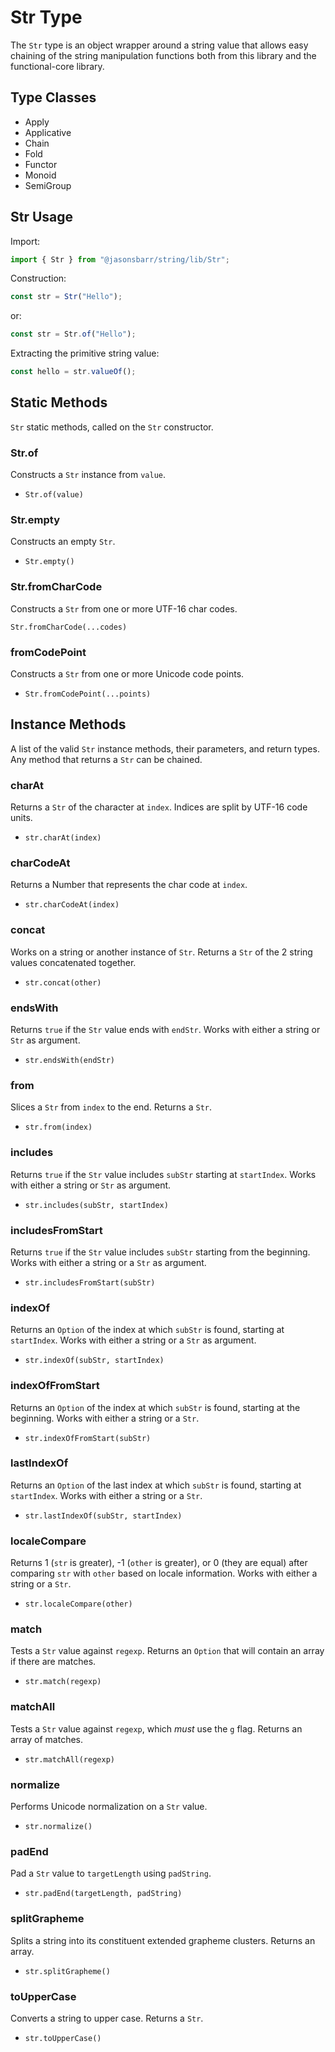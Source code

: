 # Str Type

The `Str` type is an object wrapper around a string value that allows easy chaining of the string manipulation functions both from this library and the functional-core library.

## Type Classes

- Apply
- Applicative
- Chain
- Fold
- Functor
- Monoid
- SemiGroup

## Str Usage

Import:

```js
import { Str } from "@jasonsbarr/string/lib/Str";
```

Construction:

```js
const str = Str("Hello");
```

or:

```js
const str = Str.of("Hello");
```

Extracting the primitive string value:

```js
const hello = str.valueOf();
```

## Static Methods

`Str` static methods, called on the `Str` constructor.

### Str.of

Constructs a `Str` instance from `value`.

- `Str.of(value)`

### Str.empty

Constructs an empty `Str`.

- `Str.empty()`

### Str.fromCharCode

Constructs a `Str` from one or more UTF-16 char codes.

`Str.fromCharCode(...codes)`

### fromCodePoint

Constructs a `Str` from one or more Unicode code points.

- `Str.fromCodePoint(...points)`

## Instance Methods

A list of the valid `Str` instance methods, their parameters, and return types. Any method that returns a `Str` can be chained.

### charAt

Returns a `Str` of the character at `index`. Indices are split by UTF-16 code units.

- `str.charAt(index)`

### charCodeAt

Returns a Number that represents the char code at `index`.

- `str.charCodeAt(index)`

### concat

Works on a string or another instance of `Str`. Returns a `Str` of the 2 string values concatenated together.

- `str.concat(other)`

### endsWith

Returns `true` if the `Str` value ends with `endStr`. Works with either a string or `Str` as argument.

- `str.endsWith(endStr)`

### from

Slices a `Str` from `index` to the end. Returns a `Str`.

- `str.from(index)`

### includes

Returns `true` if the `Str` value includes `subStr` starting at `startIndex`. Works with either a string or `Str` as argument.

- `str.includes(subStr, startIndex)`

### includesFromStart

Returns `true` if the `Str` value includes `subStr` starting from the beginning. Works with either a string or a `Str` as argument.

- `str.includesFromStart(subStr)`

### indexOf

Returns an `Option` of the index at which `subStr` is found, starting at `startIndex`. Works with either a string or a `Str` as argument.

- `str.indexOf(subStr, startIndex)`

### indexOfFromStart

Returns an `Option` of the index at which `subStr` is found, starting at the beginning. Works with either a string or a `Str`.

- `str.indexOfFromStart(subStr)`

### lastIndexOf

Returns an `Option` of the last index at which `subStr` is found, starting at `startIndex`. Works with either a string or a `Str`.

- `str.lastIndexOf(subStr, startIndex)`

### localeCompare

Returns 1 (`str` is greater), -1 (`other` is greater), or 0 (they are equal) after comparing `str` with `other` based on locale information. Works with either a string or a `Str`.

- `str.localeCompare(other)`

### match

Tests a `Str` value against `regexp`. Returns an `Option` that will contain an array if there are matches.

- `str.match(regexp)`

### matchAll

Tests a `Str` value against `regexp`, which _must_ use the `g` flag. Returns an array of matches.

- `str.matchAll(regexp)`

### normalize

Performs Unicode normalization on a `Str` value.

- `str.normalize()`

### padEnd

Pad a `Str` value to `targetLength` using `padString`.

- `str.padEnd(targetLength, padString)`

### splitGrapheme

Splits a string into its constituent extended grapheme clusters. Returns an array.

- `str.splitGrapheme()`

### toUpperCase

Converts a string to upper case. Returns a `Str`.

- `str.toUpperCase()`
